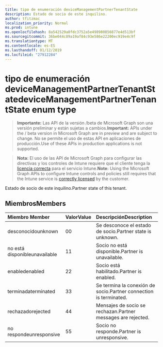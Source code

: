 ```yaml
---
title: tipo de enumeración deviceManagementPartnerTenantState
description: Estado de socio de este inquilino.
author: tfitzmac
localization_priority: Normal
ms.prod: intune
ms.openlocfilehash: 8a542529a0fdc3752a5e498980856877e4d513bf
ms.sourcegitcommit: 36be044c89a19af84c93e586e22200ec919e4c9f
ms.translationtype: MT
ms.contentlocale: es-ES
ms.lasthandoff: 01/12/2019
ms.locfileid: "27912284"
---
```

# <a name="devicemanagementpartnertenantstate-enum-type"></a><span data-ttu-id="f7a1a-103">tipo de enumeración deviceManagementPartnerTenantState</span><span class="sxs-lookup"><span data-stu-id="f7a1a-103">deviceManagementPartnerTenantState enum type</span></span>

> <span data-ttu-id="f7a1a-104">**Importante:** Las API de la versión /beta de Microsoft Graph son una versión preliminar y están sujetas a cambios.</span><span class="sxs-lookup"><span data-stu-id="f7a1a-104">**Important:** APIs under the / beta version in Microsoft Graph are in preview and are subject to change.</span></span> <span data-ttu-id="f7a1a-105">No se permite el uso de estas API en aplicaciones de producción.</span><span class="sxs-lookup"><span data-stu-id="f7a1a-105">Use of these APIs in production applications is not supported.</span></span>

> <span data-ttu-id="f7a1a-106">**Nota:** El uso de las API de Microsoft Graph para configurar las directivas y los controles de Intune requiere que el cliente tenga la [licencia correcta](https://go.microsoft.com/fwlink/?linkid=839381) para el servicio Intune.</span><span class="sxs-lookup"><span data-stu-id="f7a1a-106">**Note:** Using the Microsoft Graph APIs to configure Intune controls and policies still requires that the Intune service is [correctly licensed](https://go.microsoft.com/fwlink/?linkid=839381) by the customer.</span></span>

<span data-ttu-id="f7a1a-107">Estado de socio de este inquilino.</span><span class="sxs-lookup"><span data-stu-id="f7a1a-107">Partner state of this tenant.</span></span>
## <a name="members"></a><span data-ttu-id="f7a1a-108">Miembros</span><span class="sxs-lookup"><span data-stu-id="f7a1a-108">Members</span></span>
|<span data-ttu-id="f7a1a-109">Miembro	</span><span class="sxs-lookup"><span data-stu-id="f7a1a-109">Member</span></span>|<span data-ttu-id="f7a1a-110">Valor</span><span class="sxs-lookup"><span data-stu-id="f7a1a-110">Value</span></span>|<span data-ttu-id="f7a1a-111">Descripción</span><span class="sxs-lookup"><span data-stu-id="f7a1a-111">Description</span></span>|
|:---|:---|:---|
|<span data-ttu-id="f7a1a-112">desconocido</span><span class="sxs-lookup"><span data-stu-id="f7a1a-112">unknown</span></span>|<span data-ttu-id="f7a1a-113">0</span><span class="sxs-lookup"><span data-stu-id="f7a1a-113">0</span></span>|<span data-ttu-id="f7a1a-114">Se desconoce el estado de socio.</span><span class="sxs-lookup"><span data-stu-id="f7a1a-114">Partner state is unknown.</span></span>|
|<span data-ttu-id="f7a1a-115">no está disponible</span><span class="sxs-lookup"><span data-stu-id="f7a1a-115">unavailable</span></span>|<span data-ttu-id="f7a1a-116">1</span><span class="sxs-lookup"><span data-stu-id="f7a1a-116">1</span></span>|<span data-ttu-id="f7a1a-117">Socio no está disponible.</span><span class="sxs-lookup"><span data-stu-id="f7a1a-117">Partner is unavailable.</span></span>|
|<span data-ttu-id="f7a1a-118">enabled</span><span class="sxs-lookup"><span data-stu-id="f7a1a-118">enabled</span></span>|<span data-ttu-id="f7a1a-119">2</span><span class="sxs-lookup"><span data-stu-id="f7a1a-119">2</span></span>|<span data-ttu-id="f7a1a-120">Socio está habilitado.</span><span class="sxs-lookup"><span data-stu-id="f7a1a-120">Partner is enabled.</span></span>|
|<span data-ttu-id="f7a1a-121">terminada</span><span class="sxs-lookup"><span data-stu-id="f7a1a-121">terminated</span></span>|<span data-ttu-id="f7a1a-122">3</span><span class="sxs-lookup"><span data-stu-id="f7a1a-122">3</span></span>|<span data-ttu-id="f7a1a-123">Se termina la conexión de socio.</span><span class="sxs-lookup"><span data-stu-id="f7a1a-123">Partner connection is terminated.</span></span>|
|<span data-ttu-id="f7a1a-124">rechazado</span><span class="sxs-lookup"><span data-stu-id="f7a1a-124">rejected</span></span>|<span data-ttu-id="f7a1a-125">4</span><span class="sxs-lookup"><span data-stu-id="f7a1a-125">4</span></span>|<span data-ttu-id="f7a1a-126">Mensajes de socio se rechazan.</span><span class="sxs-lookup"><span data-stu-id="f7a1a-126">Partner messages are rejected.</span></span>|
|<span data-ttu-id="f7a1a-127">no responde</span><span class="sxs-lookup"><span data-stu-id="f7a1a-127">unresponsive</span></span>|<span data-ttu-id="f7a1a-128">5</span><span class="sxs-lookup"><span data-stu-id="f7a1a-128">5</span></span>|<span data-ttu-id="f7a1a-129">Socio no responde.</span><span class="sxs-lookup"><span data-stu-id="f7a1a-129">Partner is unresponsive.</span></span>|





